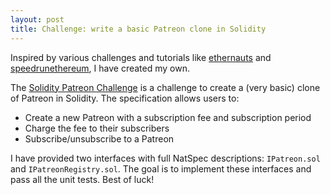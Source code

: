 ```yaml
---
layout: post
title: Challenge: write a basic Patreon clone in Solidity
---
```


Inspired by various challenges and tutorials like [ethernauts](https://ethernaut.openzeppelin.com/)
and [speedrunethereum](https://speedrunethereum.com/), I have created my own.

The [Solidity Patreon Challenge](https://github.com/daltyboy11/solidity-patreon-challenge) is a challenge
to create a (very basic) clone of Patreon in Solidity. The specification allows users to:
- Create a new Patreon with a subscription fee and subscription period
- Charge the fee to their subscribers 
- Subscribe/unsubscribe to a Patreon

I have provided two interfaces with full NatSpec descriptions: `IPatreon.sol` and `IPatreonRegistry.sol`.
The goal is to implement these interfaces and pass all the unit tests. Best of luck!